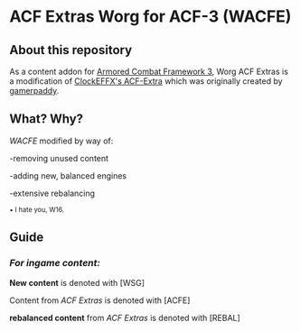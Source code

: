 # ACF Extras Worg for ACF-3 (WACFE)

## About this repository

As a content addon for [Armored Combat Framework 3](https://github.com/Stooberton/ACF-3), Worg ACF Extras is a modification of [ClockEFFX's ACF-Extra](https://github.com/ClockEFFX/ACF-Extra) which was originally created by [gamerpaddy](https://steamcommunity.com/id/gamerpaddy).

## What? Why?
_WACFE_ modified by way of:

-removing unused content

-adding new, balanced engines

-extensive rebalancing

<sub> • I hate you, W16. </sub>

## Guide
### _For ingame content:_

**New content** is denoted with [WSG]

Content from _ACF Extras_ is denoted with [ACFE]

**rebalanced content** from _ACF Extras_ is denoted with [REBAL]
